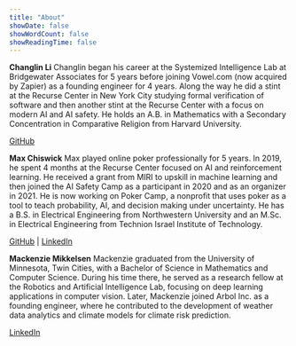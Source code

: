 ```yaml
---
title: "About"
showDate: false
showWordCount: false
showReadingTime: false
---
```

**Changlin Li**
Changlin began his career at the Systemized Intelligence Lab at Bridgewater Associates for 5 years before joining Vowel.com (now acquired by Zapier) as a founding engineer for 4 years. Along the way he did a stint at the Recurse Center in New York City studying formal verification of software and then another stint at the Recurse Center with a focus on modern AI and AI safety. He holds an A.B. in Mathematics with a Secondary Concentration in Comparative Religion from Harvard University.

[GitHub](https://github.com/changlinli/)

**Max Chiswick**
Max played online poker professionally for 5 years. In 2019, he spent 4 months at the Recurse Center focused on AI and reinforcement learning. He received a grant from MIRI to upskill in machine learning and then joined the AI Safety Camp as a participant in 2020 and as an organizer in 2021. He is now working on Poker Camp, a nonprofit that uses poker as a tool to teach probability, AI, and decision making under uncertainty. He has a B.S. in Electrical Engineering from Northwestern University and an M.Sc. in Electrical Engineering from Technion Israel Institute of Technology. 

[GitHub](https://github.com/chisness/) | [LinkedIn](https://www.linkedin.com/in/maxchiswick)

**Mackenzie Mikkelsen**
Mackenzie graduated from the University of Minnesota, Twin Cities, with a Bachelor of Science in Mathematics and Computer Science. During his time there, he served as a research fellow at the Robotics and Artificial Intelligence Lab, focusing on deep learning applications in computer vision. Later, Mackenzie joined Arbol Inc. as a founding engineer, where he contributed to the development of weather data analytics and climate models for climate risk prediction.

[LinkedIn](https://www.linkedin.com/in/mackenziemikkelsen)
